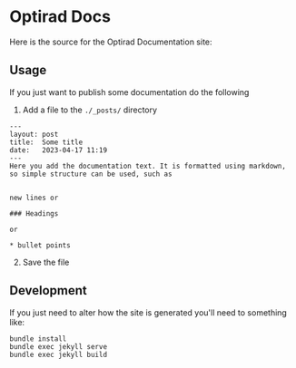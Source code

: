Optirad Docs
============

Here is the source for the Optirad Documentation site:

Usage
-----

If you just want to publish some documentation do the following

1. Add a file to the `./_posts/` directory

```
---
layout: post
title:  Some title
date:   2023-04-17 11:19
---
Here you add the documentation text. It is formatted using markdown, so simple structure can be used, such as


new lines or

### Headings

or

* bullet points

```

2. Save the file


Development
-----------

If you just need to alter how the site is generated you'll need to something like:

    bundle install
    bundle exec jekyll serve
    bundle exec jekyll build


